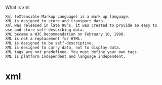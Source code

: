 What is xml

    Xml (eXtensible Markup Language) is a mark up language.
    XML is designed to store and transport data.
    Xml was released in late 90’s. it was created to provide an easy to use and store self describing data.
    XML became a W3C Recommendation on February 10, 1998.
    XML is not a replacement for HTML.
    XML is designed to be self-descriptive.
    XML is designed to carry data, not to display data.
    XML tags are not predefined. You must define your own tags.
    XML is platform independent and language independent.


# xml
